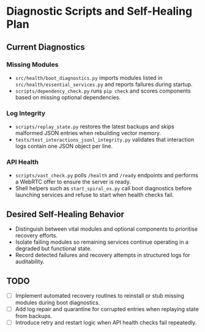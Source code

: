 # Diagnostic Scripts and Self-Healing Plan

## Current Diagnostics

### Missing Modules
- `src/health/boot_diagnostics.py` imports modules listed in `src/health/essential_services.py` and reports failures during startup.
- `scripts/dependency_check.py` runs `pip check` and scores components based on missing optional dependencies.

### Log Integrity
- `scripts/replay_state.py` restores the latest backups and skips malformed JSON entries when rebuilding vector memory.
- `tests/test_interactions_jsonl_integrity.py` validates that interaction logs contain one JSON object per line.

### API Health
- `scripts/vast_check.py` polls `/health` and `/ready` endpoints and performs a WebRTC offer to ensure the server is ready.
- Shell helpers such as `start_spiral_os.py` call boot diagnostics before launching services and refuse to start when health checks fail.

## Desired Self-Healing Behavior
- Distinguish between vital modules and optional components to prioritise recovery efforts.
- Isolate failing modules so remaining services continue operating in a degraded but functional state.
- Record detected failures and recovery attempts in structured logs for auditability.

## TODO
- [ ] Implement automated recovery routines to reinstall or stub missing modules during boot diagnostics.
- [ ] Add log repair and quarantine for corrupted entries when replaying state from backups.
- [ ] Introduce retry and restart logic when API health checks fail repeatedly.
